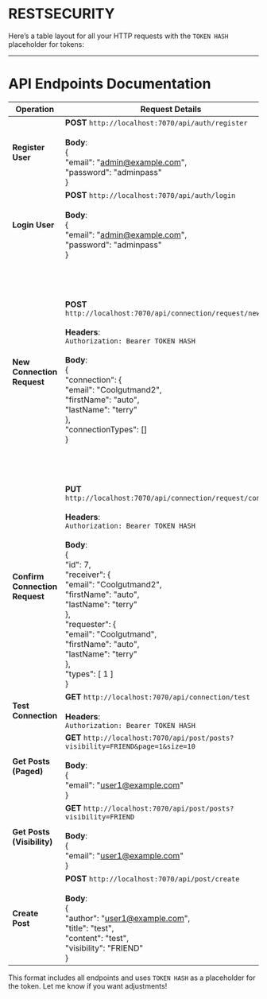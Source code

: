 # RESTSECURITY
Here’s a table layout for all your HTTP requests with the `TOKEN HASH` placeholder for tokens:

---

# API Endpoints Documentation

| **Operation**                    | **Request Details**                                                                                                                            | **Example Response**                                                                                                                                                                                                                                                                                                                                                                                   |
|-----------------------------------|------------------------------------------------------------------------------------------------------------------------------------------------|--------------------------------------------------------------------------------------------------------------------------------------------------------------------------------------------------------------------------------------------------------------------------------------------------------------------------------------------------------------------------------------------------------|
| **Register User**                 | **POST** `http://localhost:7070/api/auth/register`<br><br>**Body**:<br>{<br>  "email": "admin@example.com",<br>  "password": "adminpass"<br>} | {<br>  "token": "TOKEN HASH",<br>  "username": "admin@example.com"<br>}                                                                                                                                                                                                                                                                                                                                |
| **Login User**                    | **POST** `http://localhost:7070/api/auth/login`<br><br>**Body**:<br>{<br>  "email": "admin@example.com",<br>  "password": "adminpass"<br>} | {<br>  "token": "TOKEN HASH",<br>  "username": "admin@example.com"<br>}                                                                                                                                                                                                                                                                                                                                |
| **New Connection Request**        | **POST** `http://localhost:7070/api/connection/request/new`<br><br>**Headers**:<br>`Authorization: Bearer TOKEN HASH`<br><br>**Body**:<br>{<br>  "connection": {<br>    "email": "Coolgutmand2",<br>    "firstName": "auto",<br>    "lastName": "terry"<br>  },<br>  "connectionTypes": []<br>} | {<br>  "id": 1,<br>  "requester": {<br>    "email": "user1@example.com",<br>    "firstName": null,<br>    "lastName": null,<br>    "roles": [ "USER" ],<br>    "id": "user1@example.com"<br>  },<br>  "receiver": {<br>    "email": "admin@example.com",<br>    "firstName": null,<br>    "lastName": null,<br>    "roles": [ "USER" ],<br>    "id": "admin@example.com"<br>  },<br>  "types": []<br>} |
| **Confirm Connection Request**    | **PUT** `http://localhost:7070/api/connection/request/confirm`<br><br>**Headers**:<br>`Authorization: Bearer TOKEN HASH`<br><br>**Body**:<br>{<br>  "id": 7,<br>  "receiver": {<br>    "email": "Coolgutmand2",<br>    "firstName": "auto",<br>    "lastName": "terry"<br>  },<br>  "requester": {<br>    "email": "Coolgutmand",<br>    "firstName": "auto",<br>    "lastName": "terry"<br>  },<br>  "types": [ 1 ]<br>} | NOT WORKING ATM                                                                                                                                                                                                                                                                                                                                                                                        |
| **Test Connection**               | **GET** `http://localhost:7070/api/connection/test`<br><br>**Headers**:<br>`Authorization: Bearer TOKEN HASH`                                  | ONLY FOR TESTING                                                                                                                                                                                                                                                                                                                                                                                       | |
| **Get Posts (Paged)**             | **GET** `http://localhost:7070/api/post/posts?visibility=FRIEND&page=1&size=10`<br><br>**Body**:<br>{<br>  "email": "user1@example.com"<br>} | NOT WORKING ATM                                                                                                                                                                                                                                                                                                                                                                                        |
| **Get Posts (Visibility)**        | **GET** `http://localhost:7070/api/post/posts?visibility=FRIEND`<br><br>**Body**:<br>{<br>  "email": "user1@example.com"<br>}              | NOT WORKING ATM                                                                                                                                                                                                                                                                                                                                                                                        |
| **Create Post**                   | **POST** `http://localhost:7070/api/post/create`<br><br>**Body**:<br>{<br>  "author": "user1@example.com",<br>  "title": "test",<br>  "content": "test",<br>  "visibility": "FRIEND"<br>} | { "id": 1, "author": "user1@example.com", "date_created": 1733228437708, "title": "test", "content": "test", "visibility": "FRIEND" }                                                                                                                                                                                                                                                                  |


This format includes all endpoints and uses `TOKEN HASH` as a placeholder for the token. Let me know if you want adjustments!